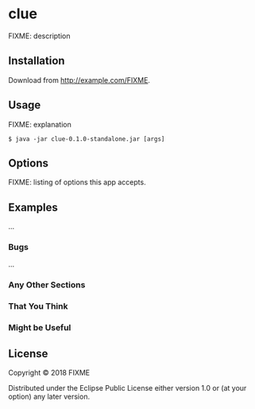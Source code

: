 # clue

FIXME: description

## Installation

Download from http://example.com/FIXME.

## Usage

FIXME: explanation

    $ java -jar clue-0.1.0-standalone.jar [args]

## Options

FIXME: listing of options this app accepts.

## Examples

...

### Bugs

...

### Any Other Sections
### That You Think
### Might be Useful

## License

Copyright © 2018 FIXME

Distributed under the Eclipse Public License either version 1.0 or (at
your option) any later version.
